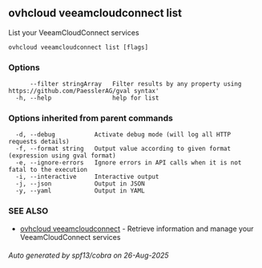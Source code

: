 ## ovhcloud veeamcloudconnect list

List your VeeamCloudConnect services

```
ovhcloud veeamcloudconnect list [flags]
```

### Options

```
      --filter stringArray   Filter results by any property using https://github.com/PaesslerAG/gval syntax'
  -h, --help                 help for list
```

### Options inherited from parent commands

```
  -d, --debug           Activate debug mode (will log all HTTP requests details)
  -f, --format string   Output value according to given format (expression using gval format)
  -e, --ignore-errors   Ignore errors in API calls when it is not fatal to the execution
  -i, --interactive     Interactive output
  -j, --json            Output in JSON
  -y, --yaml            Output in YAML
```

### SEE ALSO

* [ovhcloud veeamcloudconnect](ovhcloud_veeamcloudconnect.md)	 - Retrieve information and manage your VeeamCloudConnect services

###### Auto generated by spf13/cobra on 26-Aug-2025
